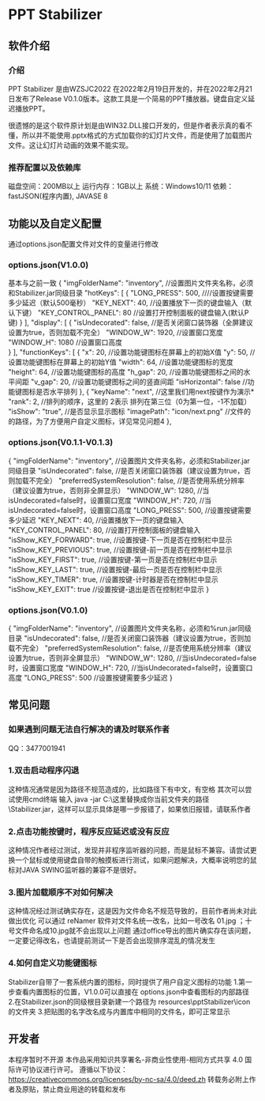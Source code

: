 # PPT Stabilizer

## 软件介绍

### 介绍

PPT Stabilizer 是由WZSJC2022 在2022年2月19日开发的，并在2022年2月21日发布了Release V0.1.0版本。这款工具是一个简易的PPT播放器。键盘自定义延迟播放PPT。

很遗憾的是这个软件原计划是由WIN32.DLL接口开发的，但是作者表示真的看不懂，所以并不能使用.pptx格式的方式加载你的幻灯片文件，而是使用了加载图片文件。这让幻灯片动画的效果不能实现。

### 推荐配置以及依赖库

磁盘空间：200MB以上
运行内存：1GB以上
系统：Windows10/11
依赖：fastJSON(程序内置), JAVASE 8

## 功能以及自定义配置

通过options.json配置文件对文件的变量进行修改

### options.json(V1.0.0)

基本与之前一致
{
  "imgFolderName": "inventory",						//设置图片文件夹名称，必须和Stabilizer.jar同级目录
  "hotKeys": [
    {
      "LONG_PRESS": 500,								////设置按键需要多少延迟（默认500毫秒）
      "KEY_NEXT": 40,										//设置播放下一页的键盘输入（默认下键）
      "KEY_CONTROL_PANEL": 80					//设置打开控制面板的键盘输入(默认P键)
    }
  ],
  "display": [
    {
      "isUndecorated": false,								//是否关闭窗口装饰器（全屏建议设置为true，否则加载不完全）
      "WINDOW_W": 1920,								//设置窗口宽度
      "WINDOW_H": 1080									//设置窗口高度	
    }
  ],
  "functionKeys": [
    {
      "x": 20,														//设置功能键图标在屏幕上的初始X值
      "y": 50,														//设置功能键图标在屏幕上的初始Y值
      "width": 64,												//设置功能键图标的宽度
      "height": 64,												//设置功能键图标的高度
      "h_gap": 20,												//设置功能键图标之间的水平间距
      "v_gap": 20,												//设置功能键图标之间的竖直间距
      "isHorizontal": false									//功能键图标是否水平排列
    },
    {
      "keyName": "next",									//这里我们用next按键作为演示*
      "rank": 2,											//排列的顺序，这里的 2表示 排列在第三位（0为第一位，-1不加载）
      "isShow": "true",										//是否显示显示图标
      "imagePath": "icon/next.png"					//文件的的路径，为了方便用户自定义图标，详见常见问题4
    },

### options.json(V0.1.1-V0.1.3)

{
  "imgFolderName": "inventory",				//设置图片文件夹名称，必须和Stabilizer.jar同级目录
  "isUndecorated": false,							//是否关闭窗口装饰器（建议设置为true，否则加载不完全）
  "preferredSystemResolution": false,		//是否使用系统分辨率（建议设置为true，否则非全屏显示）
  "WINDOW_W": 1280,								//当isUndecorated=false时，设置窗口宽度
  "WINDOW_H": 720,								//当isUndecorated=false时，设置窗口高度
  "LONG_PRESS": 500,								//设置按键需要多少延迟
  "KEY_NEXT": 40,										//设置播放下一页的键盘输入
  "KEY_CONTROL_PANEL": 80,				//设置打开控制面板的键盘输入
  "isShow_KEY_FORWARD": true,				//设置按键-下一页是否在控制栏中显示
  "isShow_KEY_PREVIOUS": true,				//设置按键-前一页是否在控制栏中显示
  "isShow_KEY_FIRST": true,						//设置按键-第一页是否在控制栏中显示
  "isShow_KEY_LAST": true,							//设置按键-最后一页是否在控制栏中显示
  "isShow_KEY_TIMER": true,						//设置按键-计时器是否在控制栏中显示
  "isShow_KEY_EXIT": true							//设置按键-退出是否在控制栏中显示
}

### options.json(V0.1.0)

{
  "imgFolderName": "inventory",				//设置图片文件夹名称，必须和%run.jar同级目录
  "isUndecorated": false,							//是否关闭窗口装饰器（建议设置为true，否则加载不完全）
  "preferredSystemResolution": false,		//是否使用系统分辨率（建议设置为true，否则非全屏显示）
  "WINDOW_W": 1280,								//当isUndecorated=false时，设置窗口宽度
  "WINDOW_H": 720,								//当isUndecorated=false时，设置窗口高度
  "LONG_PRESS": 500								//设置按键需要多少延迟
}

## 常见问题

### 如果遇到问题无法自行解决的请及时联系作者

QQ：3477001941

### 1.双击启动程序闪退

这种情况通常是因为路径不规范造成的，比如路径下有中文，有空格
其次可以尝试使用cmd终端 输入 java -jar C:\这里替换成你当前文件夹的路径\Stabilizer.jar，这样可以显示具体是哪一步报错了，如果依旧报错，请联系作者

### 2.点击功能按键时，程序反应延迟或没有反应

这种情况作者经过测试，发现并非程序监听器的问题，而是鼠标不兼容。请尝试更换一个鼠标或使用键盘自带的触摸板进行测试，如果问题解决，大概率说明您的鼠标对JAVA SWING监听器的兼容不是很好。

### 3.图片加载顺序不对如何解决

这种情况经过测试确实存在，这是因为文件命名不规范导致的，目前作者尚未对此做出优化
可以通过  reNamer 软件对文件名统一改名，比如一号改名 01.jpg ；十号文件命名成10.jpg就不会出现以上问题
通过office导出的图片确实存在该问题，一定要记得改名，也请提前测试一下是否会出现排序混乱的情况发生

### 4.如何自定义功能键图标

Stabilizer自带了一套系统内置的图标，同时提供了用户自定义图标的功能
1.第一步查看内置图标的位置，V1.0.0可以直接在 options.json中查看图标的内部路径
2.在Stabilizer.json的同级根目录新建一个路径为  resources\pptStabilizer\icon 的文件夹
3.把贴图的名字改名成与内置库中相同的文件名，即可正常显示

## 开发者

本程序暂时不开源
本作品采用知识共享署名-非商业性使用-相同方式共享 4.0 国际许可协议进行许可。
遵循以下协议： https://creativecommons.org/licenses/by-nc-sa/4.0/deed.zh
转载务必附上作者及原贴，禁止商业用途的转载和发布